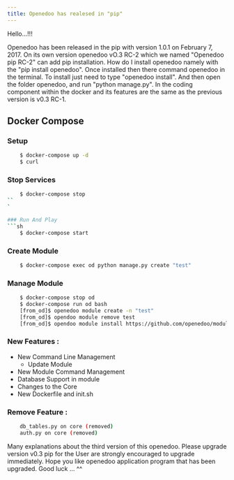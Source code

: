 ```yaml
---
title: Openedoo has realesed in "pip"
---
```


Hello...!!!

Openedoo has been released in the pip with version 1.0.1 on February 7, 2017. On its own version openedoo vO.3 RC-2 which we named "Openedoo pip RC-2" can add pip installation. How do I install openedoo namely with the "pip install openedoo". Once installed then there command openedoo in the terminal. To install just need to type "openedoo install". And then open the folder openedoo, and run "python manage.py". In the coding component within the docker and its features are the same as the previous version is v0.3 RC-1.

## Docker Compose

### Setup
```sh
	$ docker-compose up -d
	$ curl
``` 

### Stop Services
```sh
	$ docker-compose stop
``
`

### Run And Play
```sh
	$ docker-compose start
```

### Create Module
```sh
	$ docker-compose exec od python manage.py create "test"
```

### Manage Module
```sh
	$ docker-compose stop od
	$ docker-compose run od bash
	[from_od]$ openedoo module create -n "test"
	[from_od]$ opendoo module remove test
	[from_od]$ opendoo module install https://github.com/openedoo/module_hello
```

### New Features :

- New Command Line Management
  * Update Module
- New Module Command Management
- Database Support in module
- Changes to the Core
- New Dockerfile and init.sh

### Remove Feature :
```sh
	db_tables.py on core (removed)
	auth.py on core (removed)
```

Many explanations about the third version of this openedoo. Please upgrade version v0.3 pip for the User are strongly encouraged to upgrade immediately. Hope you like openedoo application program that has been upgraded. Good luck ... ^^